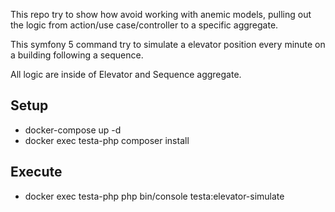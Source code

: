 This repo try to show how avoid working with anemic models, pulling out the logic from action/use case/controller to a specific aggregate.

This symfony 5 command try to simulate a elevator position every minute on a building following a sequence.

All logic are inside of Elevator and Sequence aggregate.

## Setup
- docker-compose up -d
- docker exec testa-php composer install

## Execute
- docker exec testa-php php bin/console testa:elevator-simulate
